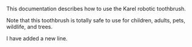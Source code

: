 This documentation describes how to use the Karel robotic toothbrush.


Note that this toothbrush is totally safe to use for children, adults, pets, wildlife, and trees.

I have added a new line.